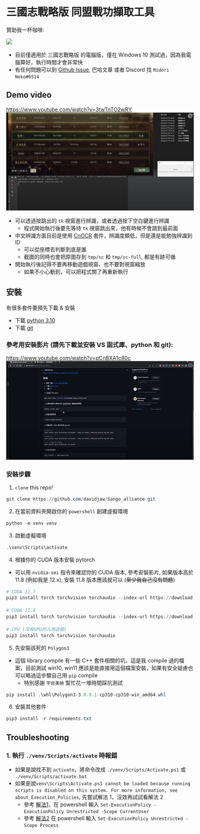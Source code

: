 # 三國志戰略版 同盟戰功擷取工具

贊助我一杯咖啡:

<a href="https://www.buymeacoffee.com/jdway"><img src="https://img.buymeacoffee.com/button-api/?text=Buy me a coffee&emoji=&slug=jdway&button_colour=FFDD00&font_colour=000000&font_family=Cookie&outline_colour=000000&coffee_colour=ffffff" /></a>

* 目前僅適用於 三國志戰略版 的電腦版，僅在 Windows 10 測試過，因為我電腦算好，執行時間才會非常快
* 有任何問題可以到 [Github Issue](https://github.com/davidjaw/Sango_alliance/issues), 巴哈文章 或者 Discord 找 `Midori Neko#6514`

## Demo video

https://www.youtube.com/watch?v=3twTnTO2wRY
[![Demo video](https://raw.githubusercontent.com/davidjaw/Sango_alliance/main/img/video_func.png)](https://www.youtube.com/watch?v=3twTnTO2wRY)

* 可以透過按跳出的 `tk` 視窗進行辨識，或者透過按下空白鍵進行辨識
  * 程式開始執行後要先等待 `tk` 視窗跳出來，他有時候不會跳到最前面
* 中文辨識方面目前是使用 [CnOCR](https://github.com/breezedeus/CnOCR) 套件，辨識度頗低，但是還是能勉強辨識到ID
  * 可以從座標去判斷到底是誰
  * 截圖的同時也會把原圖存到 `tmp/sc` 和 `tmp/sc-full`, 都是有跡可循
* 開始執行後記得不要再移動遊戲視窗、也不要對視窗縮放
  * 如果不小心動到，可以把程式關了再重新執行

## 安裝
有很多套件要預先下載 & 安裝
* 下載 [python 3.10](https://www.python.org/downloads/)
* 下載 [git](https://git-scm.com/downloads)


### 參考用安裝影片 (請先下載並安裝 VS 函式庫、python 和 git):

https://www.youtube.com/watch?v=pCnBXA1c80c
[![install video](https://raw.githubusercontent.com/davidjaw/Sango_alliance/main/img/video_install.png)](https://www.youtube.com/watch?v=pCnBXA1c80c)

### 安裝步驟

1. `clone` this repo!
```ps1
git clone https://github.com/davidjaw/Sango_alliance.git
```

2. 在當前資料夾開啟你的 `powershell` 創建虛擬環境
```ps1
python -m venv venv
```

3. 啟動虛擬環境
```ps1
.\venv\Scripts\activate
```

4. 根據你的 CUDA 版本安裝 pytorch

* 可以用 `nvidia-smi` 指令來確認你的 CUDA 版本, 參考安裝影片, 如果版本高於 11.8 (例如我是 12.x), 安裝 11.8 版本應該就可以 (~~至少我自己沒有問題~~)

```ps1
# CUDA 11.7
pip3 install torch torchvision torchaudio --index-url https://download.pytorch.org/whl/cu117

# CUDA 11.8
pip3 install torch torchvision torchaudio --index-url https://download.pytorch.org/whl/cu118

# CPU (沒有GPU的人用這個)
pip3 install torch torchvision torchaudio
```

5. 先安裝該死的 `Polygon3`
* 這個 library compile 有一些 C++ 套件相關的坑，這是我 compile 過的檔案，目前測試 win10, win11 應該是能直接用這個檔案安裝，如果有安全疑慮也可以略過這步驟自己用 `pip` compile
  * 特別感謝 `宇佐美暁` 幫忙花一堆時間踩坑測試
```ps1
pip install .\whl\Polygon3-3.0.9.1-cp310-cp310-win_amd64.whl
```

6. 安裝其他套件
```ps1
pip3 install -r requirements.txt
```

## Troubleshooting
### 1. 執行 `./venv/Scripts/activate` 時報錯
  * 如果是說找不到 `activate`，將命令改成 `./venv/Scripts/Activate.ps1` 或 `./venv/Scripts/activate.bat`
  * 如果是說`venv\Scripts\Activate.ps1 cannot be loaded because running scripts is disabled on this system. For more information, see about_Execution_Policies`, 先嘗試解法 1，沒效再試試看解法 2
    * 參考 [解法1](https://dev.to/aka_anoop/enabling-virtualenv-in-windows-powershell-ka3)，在 powershell 輸入 `Set-ExecutionPolicy -ExecutionPolicy Unrestricted -Scope CurrentUser`
    * 參考 [解法2](https://stackoverflow.com/questions/18713086/virtualenv-wont-activate-on-windows) 在 powershell 輸入 `Set-ExecutionPolicy Unrestricted -Scope Process`



